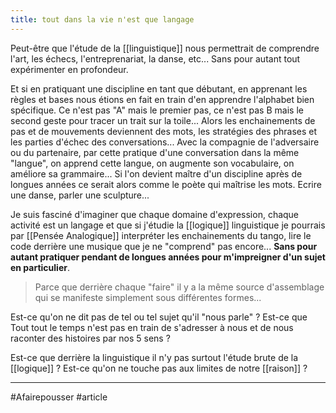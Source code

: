 ```yaml
---
title: tout dans la vie n'est que langage
---
```


Peut-être que l'étude de la [[linguistique]] nous permettrait de comprendre l'art, les échecs, l'entreprenariat, la danse, etc... Sans pour autant tout expérimenter en profondeur.

Et si en pratiquant une discipline en tant que débutant, en apprenant les règles et bases nous étions en fait en train d'en apprendre l'alphabet bien spécifique. Ce n'est pas "A" mais le premier pas, ce n'est pas B mais le second geste pour tracer un trait sur la toile...
Alors les enchainements de pas et de mouvements deviennent des mots, les stratégies des phrases et les parties d'échec des conversations...
Avec la compagnie de l'adversaire ou du partenaire, par cette pratique d'une conversation dans la même "langue", on apprend cette langue, on augmente son vocabulaire, on améliore sa grammaire...
Si l'on devient maître d'un discipline après de longues années ce serait alors comme le poète qui maîtrise les mots. Ecrire une danse, parler une sculpture...

Je suis fasciné d'imaginer que chaque domaine d'expression, chaque activité est un langage et que si j'étudie la [[logique]] linguistique je pourrais par [[Pensée Analogique]] interpréter les enchainements du tango, lire le code derrière une musique que je ne "comprend" pas encore... 
**Sans pour autant pratiquer pendant de longues années pour m'impreigner d'un sujet en particulier**. 

> Parce que derrière chaque "faire" il y a la même source d'assemblage qui se manifeste simplement sous différentes formes...

Est-ce qu'on ne dit pas de tel ou tel sujet qu'il "nous parle" ? Est-ce que Tout tout le temps n'est pas en train de s'adresser à nous et de nous raconter des histoires par nos 5 sens ?

Est-ce que derrière la linguistique il n'y pas surtout l'étude brute de la [[logique]] ? Est-ce qu'on ne touche pas aux limites de notre [[raison]] ?

---
#Afairepousser #article 